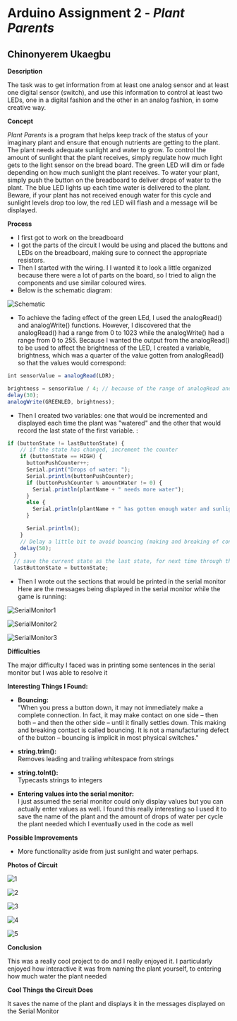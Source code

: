 # Arduino Assignment 2 - *Plant Parents*

## Chinonyerem Ukaegbu

**Description**

The task was to get information from at least one analog sensor and at least one digital sensor (switch), and use this information to control at least two LEDs, one in a digital fashion and the other in an analog fashion, in some creative way.

**Concept**

*Plant Parents* is a program that helps keep track of the status of your imaginary plant and ensure that enough nutrients are getting to the plant. The plant needs adequate sunlight and water to grow. To control the amount of sunlight that the plant receives, simply regulate how much light gets to the light sensor on the bread board. The green LED will dim or fade depending on how much sunlight the plant receives. To water your plant, simply push the button on the breadboard to deliver drops of water to the plant. The blue LED lights up each time water is delivered to the plant. Beware, if your plant has not received enough water for this cycle and sunlight levels drop too low, the red LED will flash and a message will be displayed.

**Process**

+ I first got to work on the breadboard
+ I got the parts of the circuit I would be using and placed the buttons and LEDs on the breadboard, making sure to connect the appropriate resistors.
+ Then I started with the wiring. I I wanted it to look a little organized because there were a lot of parts on the board, so I tried to align the components and use similar coloured wires.
+ Below is the schematic diagram:

![Schematic](images/Screenshot%20(333).jpeg)

+ To achieve the fading effect of the green LEd, I used the analogRead() and analogWrite() functions. However, I discovered that the analogRead() had a range from 0 to 1023 while the analogWrite() had a range from 0 to 255. Because I wanted the output from the analogRead() to be used to affect the  brightness of the LED, I created a variable, brightness, which was a quarter of the value gotten from analogRead() so that the values would correspond:

```js
int sensorValue = analogRead(LDR);

brightness = sensorValue / 4; // because of the range of analogRead and analogWrite
delay(30);
analogWrite(GREENLED, brightness);
```

+ Then I created two variables: one that would be incremented and displayed each time the plant was "watered" and the other that would record the last state of the first variable. :

```js
if (buttonState != lastButtonState) {
    // if the state has changed, increment the counter
    if (buttonState == HIGH) {
      buttonPushCounter++;
      Serial.print("Drops of water: ");
      Serial.println(buttonPushCounter);
      if (buttonPushCounter % amountWater != 0) {
        Serial.println(plantName + " needs more water");
      }
      else {
        Serial.println(plantName + " has gotten enough water and sunlight for this cycle :)");
      }

      Serial.println();
    }
    // Delay a little bit to avoid bouncing (making and breaking of contact)
    delay(50);
  }
  // save the current state as the last state, for next time through the loop
  lastButtonState = buttonState;
```

+ Then I wrote out the sections that would be printed in the serial monitor\
Here are the messages being displayed in the serial monitor while the game is running:

![SerialMonitor1](images/Screenshot%20(334).jpeg)

![SerialMonitor2](images/Screenshot%20(335).jpeg)

![SerialMonitor3](images/Screenshot%20(336).jpeg)

**Difficulties**

The major difficulty I faced was in printing some sentences in the serial monitor but I was able to resolve it

**Interesting Things I Found:**

+ **Bouncing:**\
"When you press a button down, it may not immediately make a complete connection. In fact, it may make contact on one side – then both – and then the other side – until it finally settles down. This making and breaking contact is called bouncing. It is not a manufacturing defect of the button – bouncing is implicit in most physical switches."

+ **string.trim():**\
Removes leading and trailing whitespace from strings

+ **string.toInt():**\
Typecasts strings to integers

+ **Entering values into the serial monitor:**\
I just assumed the serial monitor could only display values but you can actually enter values as well. I found this really interesting so I used it to save the name of the plant and the amount of drops of water per cycle the plant needed which I eventually used in the code as well


**Possible Improvements**

+ More functionality aside from just sunlight and water perhaps.


**Photos of Circuit**

![1](images/Screenshot%20(328).jpeg)

![2](images/Screenshot%20(329).jpeg)

![3](images/Screenshot%20(330).jpeg)

![4](images/Screenshot%20(331).jpeg)

![5](images/Screenshot%20(332).jpeg)

**Conclusion**

This was a really cool project to do and I really enjoyed it. I particularly enjoyed how interactive it was from naming the plant yourself, to entering how much water the plant needed


**Cool Things the Circuit Does**

It saves the name of the plant and displays it in the messages displayed on the Serial Monitor
